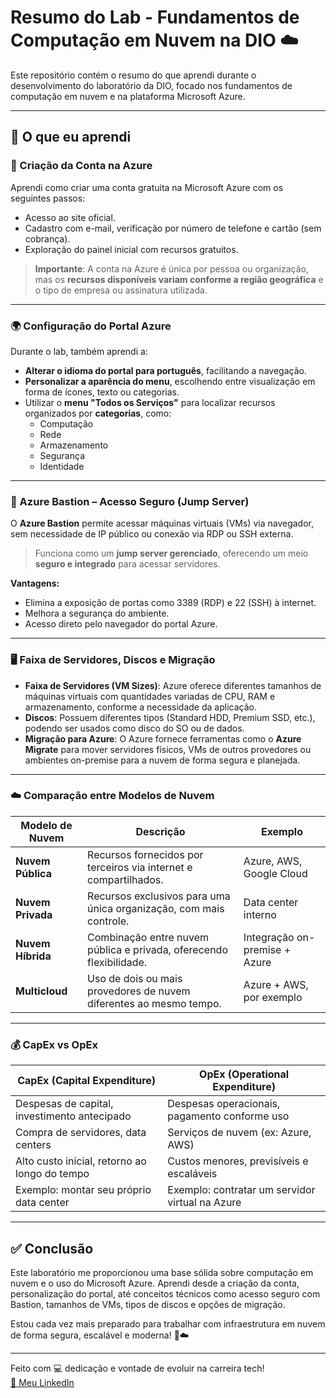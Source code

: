# Resumo do Lab - Fundamentos de Computação em Nuvem na DIO ☁️

Este repositório contém o resumo do que aprendi durante o desenvolvimento do laboratório da DIO, focado nos fundamentos de computação em nuvem e na plataforma Microsoft Azure.

---

## 🚀 O que eu aprendi

### 📘 Criação da Conta na Azure
Aprendi como criar uma conta gratuita na Microsoft Azure com os seguintes passos:
- Acesso ao site oficial.
- Cadastro com e-mail, verificação por número de telefone e cartão (sem cobrança).
- Exploração do painel inicial com recursos gratuitos.

> **Importante**: A conta na Azure é única por pessoa ou organização, mas os **recursos disponíveis variam conforme a região geográfica** e o tipo de empresa ou assinatura utilizada.

---

### 🌍 Configuração do Portal Azure

Durante o lab, também aprendi a:
- **Alterar o idioma do portal para português**, facilitando a navegação.
- **Personalizar a aparência do menu**, escolhendo entre visualização em forma de ícones, texto ou categorias.
- Utilizar o **menu "Todos os Serviços"** para localizar recursos organizados por **categorias**, como:
  - Computação
  - Rede
  - Armazenamento
  - Segurança
  - Identidade

---

### 🔐 Azure Bastion – Acesso Seguro (Jump Server)

O **Azure Bastion** permite acessar máquinas virtuais (VMs) via navegador, sem necessidade de IP público ou conexão via RDP ou SSH externa.  
> Funciona como um **jump server gerenciado**, oferecendo um meio **seguro e integrado** para acessar servidores.

**Vantagens:**
- Elimina a exposição de portas como 3389 (RDP) e 22 (SSH) à internet.
- Melhora a segurança do ambiente.
- Acesso direto pelo navegador do portal Azure.

---

### 🖥️ Faixa de Servidores, Discos e Migração

- **Faixa de Servidores (VM Sizes)**: Azure oferece diferentes tamanhos de máquinas virtuais com quantidades variadas de CPU, RAM e armazenamento, conforme a necessidade da aplicação.
- **Discos**: Possuem diferentes tipos (Standard HDD, Premium SSD, etc.), podendo ser usados como disco do SO ou de dados.
- **Migração para Azure**: O Azure fornece ferramentas como o **Azure Migrate** para mover servidores físicos, VMs de outros provedores ou ambientes on-premise para a nuvem de forma segura e planejada.

---

### ☁️ Comparação entre Modelos de Nuvem

| Modelo de Nuvem   | Descrição                                                                 | Exemplo                     |
|-------------------|---------------------------------------------------------------------------|-----------------------------|
| **Nuvem Pública** | Recursos fornecidos por terceiros via internet e compartilhados.         | Azure, AWS, Google Cloud    |
| **Nuvem Privada** | Recursos exclusivos para uma única organização, com mais controle.       | Data center interno         |
| **Nuvem Híbrida** | Combinação entre nuvem pública e privada, oferecendo flexibilidade.      | Integração on-premise + Azure |
| **Multicloud**    | Uso de dois ou mais provedores de nuvem diferentes ao mesmo tempo.       | Azure + AWS, por exemplo    |

---

### 💰 CapEx vs OpEx

| CapEx (Capital Expenditure)                             | OpEx (Operational Expenditure)                                |
|---------------------------------------------------------|---------------------------------------------------------------|
| Despesas de capital, investimento antecipado            | Despesas operacionais, pagamento conforme uso                 |
| Compra de servidores, data centers                      | Serviços de nuvem (ex: Azure, AWS)                            |
| Alto custo inicial, retorno ao longo do tempo           | Custos menores, previsíveis e escaláveis                      |
| Exemplo: montar seu próprio data center                 | Exemplo: contratar um servidor virtual na Azure               |

---

## ✅ Conclusão

Este laboratório me proporcionou uma base sólida sobre computação em nuvem e o uso do Microsoft Azure. Aprendi desde a criação da conta, personalização do portal, até conceitos técnicos como acesso seguro com Bastion, tamanhos de VMs, tipos de discos e opções de migração.

Estou cada vez mais preparado para trabalhar com infraestrutura em nuvem de forma segura, escalável e moderna! 💪☁️

---

Feito com 💻 dedicação e vontade de evoluir na carreira tech!  
[🔗 Meu LinkedIn](https://www.linkedin.com/in/calebe-werneck-571091295)
